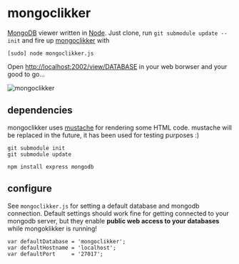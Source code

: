 # mongoclikker

[MongoDB](http://mongodb.org) viewer written in [Node](http://nodejs.org). Just clone, run `git submodule update --init` and fire up [mongoclikker](https://github.com/semu/mongoclikker) with 

    [sudo] node mongoclikker.js

Open [http://localhost:2002/view/DATABASE](http://localhost:2002/view/DATABASE) in your web borwser and your good to go…

![mongoclikker](http://img.hazelco.de/mongoclikker-20110727-211919.jpg)

## dependencies

mongoclikker uses [mustache](http://mustache.github.com/) for rendering some HTML code. mustache will be replaced in the future, it has been used for testing purposes :)

    git submodule init
    git submodule update

    npm install express mongodb

## configure

See `mongoclikker.js` for setting a default database and mongodb connection. Default settings should work fine for getting connected to your mongodb server, but they enable **public web access to your databases** while mongoklikker is running!

    var defaultDatabase = 'mongoclikker';
    var defaultHostname = 'localhost';
    var defaultPort     = '27017';


